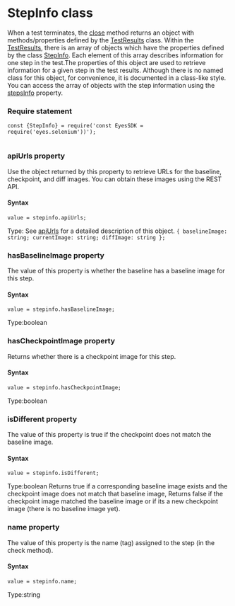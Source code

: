 # StepInfo class
When a test terminates, the [close](./eyes#close-method) method returns an object with methods/properties defined by the [TestResults](./testresults-method) class. Within the [TestResults](./testresults-method), there is an array of objects which have the properties defined by the class [StepInfo](#-method). Each element of this array describes information for one step in the test.The properties of this object are used to retrieve information for a given step in the test results. Although there is no named class for this object, for convenience, it is documented in a class-like style.
You can access the array of objects with the step information using the [stepsInfo](./testresults#getstepsinfo-property) property. 
 ### Require statement 
``` 
const {StepInfo} = require('const EyesSDK = require('eyes.selenium'))');
 
 ``` 


 
 ### apiUrls property
Use the object returned by this property to retrieve URLs for the baseline, checkpoint, and diff images. You can obtain these images using the REST API.

#### Syntax 
 ``` 
value = stepinfo.apiUrls;
 ``` 
 
 Type: 
See [apiUrls](./apiurls) for a detailed description of this object. 
 `{ baselineImage: string; currentImage: string; diffImage: string };` 
 
 ### hasBaselineImage property
The value of this property is whether the baseline has a baseline image for this step.

#### Syntax 
 ``` 
value = stepinfo.hasBaselineImage;
 ``` 
 
 Type:boolean 
 ### hasCheckpointImage property
Returns whether there is a checkpoint image for this step.

#### Syntax 
 ``` 
value = stepinfo.hasCheckpointImage;
 ``` 
 
 Type:boolean 
 ### isDifferent property
The value of this property is true if the checkpoint does not match the baseline image.

#### Syntax 
 ``` 
value = stepinfo.isDifferent;
 ``` 
 
 Type:boolean 
Returns true if a corresponding baseline image exists and the checkpoint image does not match that baseline image, Returns false if the checkpoint image matched the baseline image or if its a new checkpoint image (there is no baseline image yet). 
 ### name property
The value of this property is the name (tag) assigned to the step (in the check method).

#### Syntax 
 ``` 
value = stepinfo.name;
 ``` 
 
 Type:string
